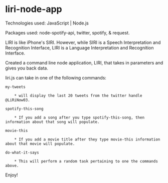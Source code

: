 # liri-node-app

Technologies used: JavaScript | Node.js

Packages used: node-spotify-api, twitter, spotify, & request.

LIRI is like iPhone's SIRI. However, while SIRI is a Speech Interpretation and Recognition Interface, LIRI is a Language Interpretation and Recognition Interface.

Created a command line node application, LIRI, that takes in parameters and gives you back data.

liri.js can take in one of the following commands:

	my-tweets

		* will display the last 20 tweets from the twitter handle @LiRiNow03.

	spotify-this-song

		* If you add a song after you type spotify-this-song, then information about that song will populate.

	movie-this

		* If you add a movie title after they type movie-this information about that movie will populate.

	do-what-it-says

		* This will perform a random task pertaining to one the commands above.

Enjoy! 